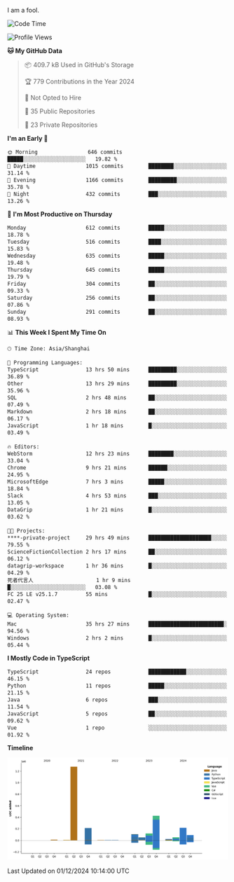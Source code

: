 I am a fool.

<!--START_SECTION:waka-->
![Code Time](http://img.shields.io/badge/Code%20Time-2%2C174%20hrs%2035%20mins-blue)

![Profile Views](http://img.shields.io/badge/Profile%20Views-0-blue)

**🐱 My GitHub Data** 

> 📦 409.7 kB Used in GitHub's Storage 
 > 
> 🏆 779 Contributions in the Year 2024
 > 
> 🚫 Not Opted to Hire
 > 
> 📜 35 Public Repositories 
 > 
> 🔑 23 Private Repositories 
 > 
**I'm an Early 🐤** 

```text
🌞 Morning                646 commits         █████░░░░░░░░░░░░░░░░░░░░   19.82 % 
🌆 Daytime                1015 commits        ████████░░░░░░░░░░░░░░░░░   31.14 % 
🌃 Evening                1166 commits        █████████░░░░░░░░░░░░░░░░   35.78 % 
🌙 Night                  432 commits         ███░░░░░░░░░░░░░░░░░░░░░░   13.26 % 
```
📅 **I'm Most Productive on Thursday** 

```text
Monday                   612 commits         █████░░░░░░░░░░░░░░░░░░░░   18.78 % 
Tuesday                  516 commits         ████░░░░░░░░░░░░░░░░░░░░░   15.83 % 
Wednesday                635 commits         █████░░░░░░░░░░░░░░░░░░░░   19.48 % 
Thursday                 645 commits         █████░░░░░░░░░░░░░░░░░░░░   19.79 % 
Friday                   304 commits         ██░░░░░░░░░░░░░░░░░░░░░░░   09.33 % 
Saturday                 256 commits         ██░░░░░░░░░░░░░░░░░░░░░░░   07.86 % 
Sunday                   291 commits         ██░░░░░░░░░░░░░░░░░░░░░░░   08.93 % 
```


📊 **This Week I Spent My Time On** 

```text
🕑︎ Time Zone: Asia/Shanghai

💬 Programming Languages: 
TypeScript               13 hrs 50 mins      █████████░░░░░░░░░░░░░░░░   36.89 % 
Other                    13 hrs 29 mins      █████████░░░░░░░░░░░░░░░░   35.96 % 
SQL                      2 hrs 48 mins       ██░░░░░░░░░░░░░░░░░░░░░░░   07.49 % 
Markdown                 2 hrs 18 mins       ██░░░░░░░░░░░░░░░░░░░░░░░   06.17 % 
JavaScript               1 hr 18 mins        █░░░░░░░░░░░░░░░░░░░░░░░░   03.49 % 

🔥 Editors: 
WebStorm                 12 hrs 23 mins      ████████░░░░░░░░░░░░░░░░░   33.04 % 
Chrome                   9 hrs 21 mins       ██████░░░░░░░░░░░░░░░░░░░   24.95 % 
MicrosoftEdge            7 hrs 3 mins        █████░░░░░░░░░░░░░░░░░░░░   18.84 % 
Slack                    4 hrs 53 mins       ███░░░░░░░░░░░░░░░░░░░░░░   13.05 % 
DataGrip                 1 hr 21 mins        █░░░░░░░░░░░░░░░░░░░░░░░░   03.62 % 

🐱‍💻 Projects: 
****-private-project     29 hrs 49 mins      ████████████████████░░░░░   79.55 % 
ScienceFictionCollection 2 hrs 17 mins       ██░░░░░░░░░░░░░░░░░░░░░░░   06.12 % 
datagrip-workspace       1 hr 36 mins        █░░░░░░░░░░░░░░░░░░░░░░░░   04.29 % 
死者代言人                    1 hr 9 mins         █░░░░░░░░░░░░░░░░░░░░░░░░   03.08 % 
FC 25 LE v25.1.7         55 mins             █░░░░░░░░░░░░░░░░░░░░░░░░   02.47 % 

💻 Operating System: 
Mac                      35 hrs 27 mins      ████████████████████████░   94.56 % 
Windows                  2 hrs 2 mins        █░░░░░░░░░░░░░░░░░░░░░░░░   05.44 % 
```

**I Mostly Code in TypeScript** 

```text
TypeScript               24 repos            ████████████░░░░░░░░░░░░░   46.15 % 
Python                   11 repos            █████░░░░░░░░░░░░░░░░░░░░   21.15 % 
Java                     6 repos             ███░░░░░░░░░░░░░░░░░░░░░░   11.54 % 
JavaScript               5 repos             ██░░░░░░░░░░░░░░░░░░░░░░░   09.62 % 
Vue                      1 repo              ░░░░░░░░░░░░░░░░░░░░░░░░░   01.92 % 
```



**Timeline**

![Lines of Code chart](https://raw.githubusercontent.com/VeejaLiu/VeejaLiu/master/assets/bar_graph.png)


 Last Updated on 01/12/2024 10:14:00 UTC
<!--END_SECTION:waka-->
